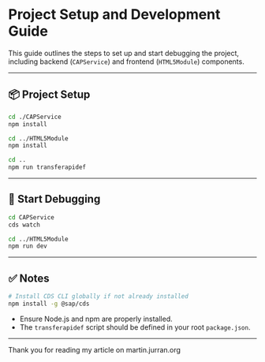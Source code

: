 # Project Setup and Development Guide

This guide outlines the steps to set up and start debugging the project, including backend (`CAPService`) and frontend (`HTML5Module`) components.

---

## 📦 Project Setup

```bash
cd ./CAPService
npm install

cd ../HTML5Module
npm install

cd ..
npm run transferapidef
```

---

## 🐞 Start Debugging

```bash
cd CAPService
cds watch

cd ../HTML5Module
npm run dev
```

---

## ✅ Notes

```bash
# Install CDS CLI globally if not already installed
npm install -g @sap/cds
```

- Ensure Node.js and npm are properly installed.
- The `transferapidef` script should be defined in your root `package.json`.

---

Thank you for reading my article on martin.jurran.org
